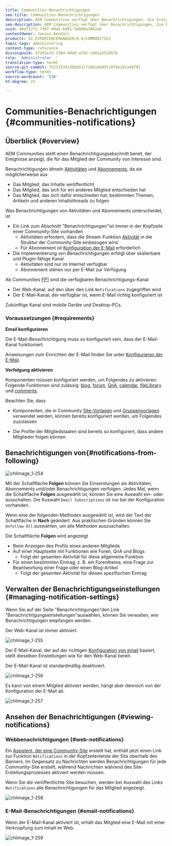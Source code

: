 ```yaml
---
title: Communities-Benachrichtigungen
seo-title: Communities-Benachrichtigungen
description: AEM Communities verfügt über Benachrichtigungen, die Ereignisse anzeigen, die für das angemeldete Community-Mitglied von Interesse sind
seo-description: AEM Communities verfügt über Benachrichtigungen, die Ereignisse anzeigen, die für das angemeldete Community-Mitglied von Interesse sind
uuid: d6ef12f1-7367-49a5-b891-56800a38b2ab
contentOwner: Janice Kendall
products: SG_EXPERIENCEMANAGER/6.4/COMMUNITIES
topic-tags: administering
content-type: reference
discoiquuid: 47201e2d-338d-40e0-af82-c681a552807b
role: 'Administrator  '
translation-type: tm+mt
source-git-commit: 75312539136bb53cf1db1de03fc0f9a1dca49791
workflow-type: tm+mt
source-wordcount: '538'
ht-degree: 2%

---
```



# Communities-Benachrichtigungen {#communities-notifications}

## Überblick {#overview}

AEM Communities stellt einen Benachrichtigungsabschnitt bereit, der Ereignisse anzeigt, die für das Mitglied der Community von Interesse sind.

Benachrichtigungen ähneln [Aktivitäten](essentials-activities.md) und [Abonnements](subscriptions.md), da sie möglicherweise aus

* Das Mitglied, das Inhalte veröffentlicht
* Das Mitglied, das sich für ein anderes Mitglied entschieden hat
* Das Mitglied, das sich dafür entschieden hat, bestimmten Themen, Artikeln und anderen Inhaltsthreads zu folgen

Was Benachrichtigungen von Aktivitäten und Abonnements unterscheidet, ist

* Ein Link zum Abschnitt &quot;Benachrichtigungen&quot;ist immer in der Kopfzeile einer Community-Site vorhanden
   * Aktivitäten erfordern, dass die Stream-Funktion [Aktivität](functions.md#activity-stream-function) in die Struktur der Community-Site einbezogen wird.
   * Für Abonnement ist [Konfiguration der E-Mail](email.md) erforderlich
* Die Implementierung von Benachrichtigungen erfolgt über skalierbare und Plugin-fähige Kanal
   * Aktivitäten sind nur im Internet verfügbar
   * Abonnement stehen nur per E-Mail zur Verfügung

Ab Communities [FP1](deploy-communities.md#latestfeaturepack) sind die verfügbaren Benachrichtigungs-Kanal

* Der Web-Kanal, auf den über den Link `Notifications` zugegriffen wird
* Der E-Mail-Kanal, der verfügbar ist, wenn E-Mail richtig konfiguriert ist

Zukünftige Kanal sind mobile Geräte und Desktop-PCs.

### Voraussetzungen {#requirements}

**Email konfigurieren**

Die E-Mail-Benachrichtigung muss so konfiguriert sein, dass der E-Mail-Kanal funktioniert.

Anweisungen zum Einrichten der E-Mail finden Sie unter [Konfigurieren der E-Mail](analytics.md).

**Verfolgung aktivieren**

Komponenten müssen konfiguriert werden, um Folgendes zu aktivieren. Folgende Funktionen sind zulässig: [blog](blog-feature.md), [forum](forum.md), [QnA](working-with-qna.md), [calendar](calendar.md), [fileLibrary](file-library.md) und [comments](comments.md).

Beachten Sie, dass

* Komponenten, die in Community [Site-Vorlagen](sites.md) und [Gruppenvorlagen](tools-groups.md) verwendet werden, können bereits konfiguriert werden, um Folgendes zuzulassen

* Die Profile der Mitgliedstaaten sind bereits so konfiguriert, dass andere Mitglieder folgen können

## Benachrichtigungen von{#notifications-from-following}

![chlimage_1-254](assets/chlimage_1-254.png)

Mit der Schaltfläche **Folgen** können Sie Einsendungen als Aktivitäten, Abonnements und/oder Benachrichtigungen verfolgen. Jedes Mal, wenn die Schaltfläche **Folgen** ausgewählt ist, können Sie eine Auswahl ein- oder ausschalten. Die Auswahl `Email Subscriptions` ist nur bei der Konfiguration vorhanden.

Wenn eine der folgenden Methoden ausgewählt ist, wird der Text der Schaltfläche in **Nach** geändert. Aus praktischen Gründen können Sie `Unfollow All` auswählen, um alle Methoden auszuschalten.

Die Schaltfläche **Folgen** wird angezeigt

* Beim Anzeigen des Profils eines anderen Mitglieds
* Auf einer Hauptseite mit Funktionen wie Foren, QnA und Blogs
   * Folgt der gesamten Aktivität für diese allgemeine Funktion
* Für einen bestimmten Eintrag, z. B. ein Forenthema, eine Frage zur Beantwortung einer Frage oder einen Blog-Artikel
   * Folgt der gesamten Aktivität für diesen spezifischen Eintrag

## Verwalten der Benachrichtigungseinstellungen {#managing-notification-settings}

Wenn Sie auf der Seite &quot;Benachrichtigungen&quot;den Link &quot;Benachrichtigungseinstellungen&quot;auswählen, können Sie verwalten, wie Benachrichtigungen empfangen werden.

Der Web-Kanal ist immer aktiviert.

![chlimage_1-255](assets/chlimage_1-255.png)

Der E-Mail-Kanal, der auf der richtigen [Konfiguration von email](email.md) basiert, stellt dieselben Einstellungen wie für den Web-Kanal bereit.

Der E-Mail-Kanal ist standardmäßig deaktiviert.

![chlimage_1-256](assets/chlimage_1-256.png)

Es kann von einem Mitglied aktiviert werden, hängt aber dennoch von der Konfiguration der E-Mail ab.

![chlimage_1-257](assets/chlimage_1-257.png)

## Ansehen der Benachrichtigungen {#viewing-notifications}

### Webbenachrichtigungen {#web-notifications}

Ein [Assistent, der eine Community-Site](sites-console.md) erstellt hat, enthält jetzt einen Link zur Funktion `Notifications` in der Kopfzeilenleiste der Site oberhalb des Banners. Im Gegensatz zu Nachrichten werden Benachrichtigungen für jede Community-Site erstellt, während Nachrichten während des Site-Erstellungsprozesses aktiviert werden müssen.

Wenn Sie die veröffentlichte Site besuchen, werden bei Auswahl des Links `Notifications` alle Benachrichtigungen für das Mitglied angezeigt.

![chlimage_1-258](assets/chlimage_1-258.png)

### E-Mail-Benachrichtigungen {#email-notifications}

Wenn der E-Mail-Kanal aktiviert ist, erhält das Mitglied eine E-Mail mit einer Verknüpfung zum Inhalt im Web.

![chlimage_1-259](assets/chlimage_1-259.png)

